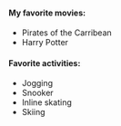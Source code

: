 #### My favorite movies:
  - Pirates of the Carribean
  - Harry Potter
 
#### Favorite activities:
  - Jogging
  - Snooker
  - Inline skating
  - Skiing

